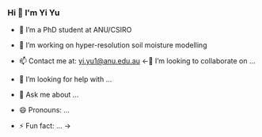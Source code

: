 ### Hi 👋 I'm Yi Yu

- 🔭 I’m a PhD student at ANU/CSIRO
- 🌱 I’m working on hyper-resolution soil moisture modelling
- 📫 Contact me at: yi.yu1@anu.edu.au
<-👯 I’m looking to collaborate on ...
- 🤔 I’m looking for help with ...
- 💬 Ask me about ...

- 😄 Pronouns: ...
- ⚡ Fun fact: ...
->

